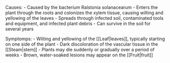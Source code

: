 
Causes:
	-   Caused by the bacterium Ralstonia solanacearum
	-   Enters the plant through the roots and colonizes the xylem tissue, causing wilting and yellowing of the leaves
	-   Spreads through infected soil, contaminated tools and equipment, and infected plant debris
	-   Can survive in the soil for several years

Symptomps:
	-   Wilting and yellowing of the [[Leaf|leaves]], typically starting on one side of the plant
	-   Dark discoloration of the vascular tissue in the [[Steam|stem]]
	-   Plants may die suddenly or gradually over a period of weeks
	-   Brown, water-soaked lesions may appear on the [[Fruit|fruit]]